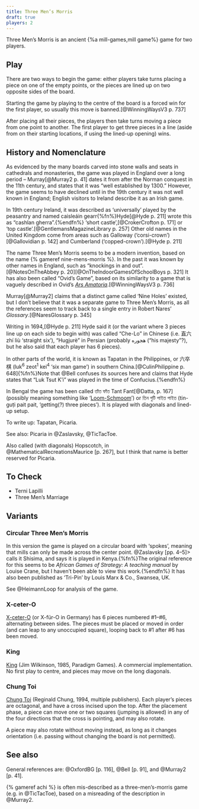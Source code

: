 ```yaml
---
title: Three Men’s Morris
draft: true
players: 2
---
```


Three Men’s Morris is an ancient {%a mill-games,mill game%} game for two
players.

<!-- excerpt -->

## Play

There are two ways to begin the game: either players take turns placing a piece
on one of the empty points, or the pieces are lined up on two opposite sides of
the board.

Starting the game by playing to the centre of the board is a forced win for the
first player, so usually this move is banned.[@WinningWaysV3 p. 737]

After placing all their pieces, the players then take turns moving a piece from
one point to another. The first player to get three pieces in a line (aside from
on their starting locations, if using the lined-up opening) wins.

## History and Nomenclature

As evidenced by the many boards carved into stone walls and seats in cathedrals
and monasteries, the game was played in England over a long period –
Murray[@Murray2 p. 41] dates it from after the Norman conquest in the 11th
century, and states that it was “well established by 1300.” However, the game
seems to have declined until in the 19th century it was not well known in
England; English visitors to Ireland describe it as an Irish game.

In 19th century Ireland, it was described as ‘universally’ played by the
peasantry and named <span lang="ga">caisleáin gearr</span>{%fn%}Hyde[@Hyde p.
211] wrote this as “cashlan gherra”.{%endfn%} ‘short castle’,[@CrokerCrofton p.
171] or ‘top castle’.[@GentlemansMagazineLibrary p. 257] Other old names in the
United Kingdom come from areas such as Galloway (‘corsi-crown’)[@Gallovidian p.
142] and Cumberland (‘copped-crown’).[@Hyde p. 211]

The name Three Men’s Morris seems to be a modern invention, based on the name {%
gameref nine-mens-morris %}. In the past it was known by other names in England,
such as “knockings in and out”.[@NotesOnTheAbbey p.
20][@OnTheIndoorGamesOfSchoolBoys p. 321] It has also been called “Ovid’s Game”,
based on its similarity to a game that is vaguely described in Ovid’s [<cite
lang="la">Ars
Amatoria</cite>](https://en.wikipedia.org/wiki/Ars_Amatoria).[@WinningWaysV3 p.
736]

Murray[@Murray2] claims that a distinct game called ‘Nine Holes’
existed, but I don’t believe that it was a separate game to Three Men’s Morris,
as all the references seem to track back to a single entry in Robert Nares’
<cite>Glossary</cite>.[@NaresGlossary p. 345]

Writing in 1694,[@Hyde p. 211] Hyde said it (or the variant where 3 pieces line
up on each side to begin with) was called “Che-Lo” in Chinese (i.e.  <span
lang="zh-Hant">直六</span> <span lang="cmn-Latn">zhí liù</span> ‘straight six’),
“Hugjurè” in Persian (probably <span lang="fa">هجوره</span> (“his majesty”?),
but he also said that each player has 6 pieces).

In other parts of the world, it is known as Tapatan in the Philippines, or <span
lang="yue-Hans-HK">六卒棋</span> (<span lang="yue-Latn-jyutping">luk<sup>6</sup>
zeot<sup>1</sup> kei<sup>4</sup></span> ‘six man game’) in southern
China.[@CulinPhilippine p. 648]{%fn%}Note that @Bell confuses its sources here
and claims that Hyde states that “Luk Tsut K’i” was played in the time of
Confucius.{%endfn%}

In Bengal the game has been called <span lang="bn">তাঁত ফাঁত</span> <span
lang="bn-Latn">Tant Fant</span>[@Datta, p. 167] (possibly meaning something like
‘[Loom-Schmoom](https://en.wikipedia.org/wiki/Shm-reduplication)’) or <span
lang="bn">তিন গুটি পাইত পাইত</span> (<span lang="bn-Latn">tin-guṭi pait
pait</span>, ‘getting(?) three pieces’). It is played with diagonals and
lined-up setup.

To write up: Tapatan, Picaria.

See also: Picaria in @Zaslavsky, @TicTacToe.

Also called (with diagonals) Hopscotch, in @MathematicalRecreationsMaurice [p.
267], but I think that name is better reserved for Picaria.

## To Check
* Terni Lapilli
* Three Men’s Marriage

## Variants

### Circular Three Men’s Morris

In this version the game is played on a circular board with ‘spokes’, meaning
that mills can only be made across the center point. @Zaslavsky [pp. 4–5]> calls
it Shisima, and says it is played in Kenya.{%fn%}The original reference for this
seems to be <cite>African Games of Strategy: A teaching manual</cite> by Louise
Crane, but I haven’t been able to view this work.{%endfn%} It has also been
published as ‘Tri-Pin’ by Louis Marx & Co., Swansea, UK.

See @HeimannLoop for analysis of the game.

### X-ceter-O

[X-ceter-O](https://boardgamegeek.com/boardgame/21951/x-ceter-o) (or <span
lang="de">X-für-O</span> in Germany) has 6 pieces numbered #1–#6, alternating
between sides. The pieces must be placed or moved in order (and can leap to any
unoccupied square), looping back to #1 after #6 has been moved.

### King

[King](https://boardgamegeek.com/boardgame/22452/king) (Jim Wilkinson, 1985,
Paradigm Games). A commercial implementation. No first play to centre, and
pieces may move on the long diagonals.

### Chung Toi

[Chung Toi](https://boardgamegeek.com/boardgame/11557/chung-toi) (Reginald
Chung, 1994, multiple publishers).  Each player’s pieces are octagonal, and have
a cross incised upon the top. After the placement phase, a piece can move one or
two squares (jumping is allowed) in any of the four directions that the cross is
pointing, and may also rotate.

A piece may also rotate without moving instead, as long as it changes
orientation (i.e. passing without changing the board is not permitted).

## See also

General references are: @OxfordBG [p. 116], @Bell [p. 91], and @Murray2 [p. 41].

{% gameref achi %} is often mis-described as a three-men’s-morris game (e.g. in
@TicTacToe), based on a misreading of the description in @Murray2.
